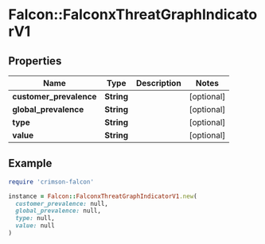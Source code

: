 # Falcon::FalconxThreatGraphIndicatorV1

## Properties

| Name | Type | Description | Notes |
| ---- | ---- | ----------- | ----- |
| **customer_prevalence** | **String** |  | [optional] |
| **global_prevalence** | **String** |  | [optional] |
| **type** | **String** |  | [optional] |
| **value** | **String** |  | [optional] |

## Example

```ruby
require 'crimson-falcon'

instance = Falcon::FalconxThreatGraphIndicatorV1.new(
  customer_prevalence: null,
  global_prevalence: null,
  type: null,
  value: null
)
```

